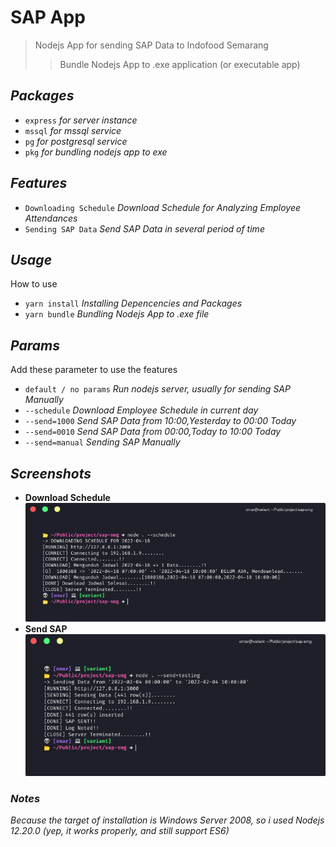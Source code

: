 # SAP App

> Nodejs App for sending SAP Data to Indofood Semarang
>> Bundle Nodejs App to .exe application (or executable app)

## _Packages_
* `express` _for server instance_
* `mssql` _for mssql service_
* `pg` _for postgresql service_
* `pkg` _for bundling nodejs app to exe_

## _Features_
* `Downloading Schedule` _Download Schedule for Analyzing Employee Attendances_
* `Sending SAP Data` _Send SAP Data in several period of time_

## _Usage_
How to use
* `yarn install` _Installing Depencencies and Packages_
* `yarn bundle` _Bundling Nodejs App to .exe file_

## _Params_
Add these parameter to use the features
* `default / no params` _Run nodejs server, usually for sending SAP Manually_
* `--schedule` _Download Employee Schedule in current day_
* `--send=1000` _Send SAP Data from 10:00,Yesterday to 00:00 Today_
* `--send=0010` _Send SAP Data from 00:00,Today to 10:00 Today_
* `--send=manual` _Sending SAP Manually_

## _Screenshots_
* __Download Schedule__
![Download Schedule](screenshots/download_schedule.png)
* __Send SAP__
![Send SAP](screenshots/send_sap.png)

### _Notes_
_Because the target of installation is Windows Server 2008, so i used Nodejs 12.20.0 (yep, it works properly, and still support ES6)_